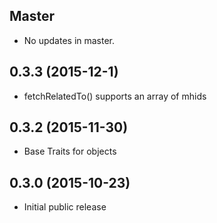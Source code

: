 ## Master

* No updates in master.

## 0.3.3 (2015-12-1)

* fetchRelatedTo() supports an array of mhids

## 0.3.2 (2015-11-30)

* Base Traits for objects

## 0.3.0 (2015-10-23)

* Initial public release
